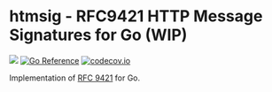 # htmsig - RFC9421 HTTP Message Signatures for Go (WIP)
![](https://github.com/lestrrat-go/htmsig/workflows/CI/badge.svg) [![Go Reference](https://pkg.go.dev/badge/github.com/lestrrat-go/htmsig.svg)](https://pkg.go.dev/github.com/lestrrat-go/htmsig) [![codecov.io](https://codecov.io/github/lestrrat-go/htmsig/coverage.svg?branch=main)](https://codecov.io/github/lestrrat-go/htmsig?branch=main)

Implementation of [RFC 9421](https://www.rfc-editor.org/rfc/rfc9421.html) for Go.